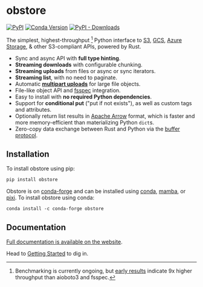 # obstore

[![PyPI][pypi_badge]][pypi_link]
[![Conda Version][conda_version_badge]][conda_version]
[![PyPI - Downloads][pypi-img]][pypi-link]

[pypi_badge]: https://badge.fury.io/py/obstore.svg
[pypi_link]: https://pypi.org/project/obstore/
[conda_version_badge]: https://img.shields.io/conda/vn/conda-forge/obstore.svg
[conda_version]: https://prefix.dev/channels/conda-forge/packages/obstore
[pypi-img]: https://img.shields.io/pypi/dm/obstore
[pypi-link]: https://pypi.org/project/obstore/

The simplest, highest-throughput [^1] Python interface to [S3][s3], [GCS][gcs], [Azure Storage][azure_storage], & other S3-compliant APIs, powered by Rust.

[s3]: https://aws.amazon.com/s3/
[gcs]: https://cloud.google.com/storage
[azure_storage]: https://learn.microsoft.com/en-us/azure/storage/common/storage-introduction

- Sync and async API with **full type hinting**.
- **Streaming downloads** with configurable chunking.
- **Streaming uploads** from files or async or sync iterators.
- **Streaming list**, with no need to paginate.
- Automatic [**multipart uploads**](https://docs.aws.amazon.com/AmazonS3/latest/userguide/mpuoverview.html) for large file objects.
- File-like object API and [fsspec](https://github.com/fsspec/filesystem_spec) integration.
- Easy to install with **no required Python dependencies**.
- Support for **conditional put** ("put if not exists"), as well as custom tags and attributes.
- Optionally return list results in [Apache Arrow](https://arrow.apache.org/) format, which is faster and more memory-efficient than materializing Python `dict`s.
- Zero-copy data exchange between Rust and Python via the [buffer protocol](https://jakevdp.github.io/blog/2014/05/05/introduction-to-the-python-buffer-protocol/).

<!-- For Rust developers looking to add object_store support to their Python packages, refer to pyo3-object_store. -->

[^1]: Benchmarking is currently ongoing, but [early results](https://github.com/geospatial-jeff/pyasyncio-benchmark/blob/2d8ee4df8c2d93463323394f09fd094ad0381122/test_results/cog_header_results.csv) indicate 9x higher throughput than aioboto3 and fsspec.

## Installation

To install obstore using pip:

```sh
pip install obstore
```

Obstore is on [conda-forge](https://prefix.dev/channels/conda-forge/packages/obstore) and can be installed using [conda](https://docs.conda.io), [mamba](https://mamba.readthedocs.io/), or [pixi](https://pixi.sh/). To install obstore using conda:

```
conda install -c conda-forge obstore
```

## Documentation

[Full documentation is available on the website](https://developmentseed.org/obstore).

Head to [Getting Started](https://developmentseed.org/obstore/latest/getting-started/) to dig in.
